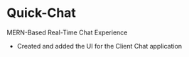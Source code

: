 # Quick-Chat
MERN-Based Real-Time Chat Experience


- Created and added the UI for the Client Chat application

